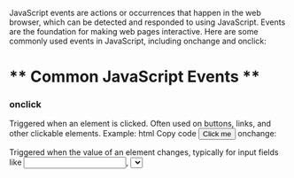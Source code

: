 JavaScript events are actions or occurrences that happen in the web browser, which can be detected and responded to using JavaScript. Events are the foundation for making web pages interactive. Here are some commonly used events in JavaScript, including onchange and onclick:

# ** Common JavaScript Events **

### onclick

Triggered when an element is clicked.
Often used on buttons, links, and other clickable elements.
Example:
html
Copy code
<button onclick="alert('Button Clicked!')">Click me</button>
onchange:

Triggered when the value of an element changes, typically for input fields like <input>, <select>, or <textarea>.
Useful for validating user input or updating UI based on the input.
Example:
html
Copy code
<input type="text" onchange="alert('Input changed!')" />
onmouseover:

Triggered when the mouse pointer moves over an element.
Commonly used for hover effects.
Example:
html
Copy code
<div onmouseover="this.style.backgroundColor='yellow'">Hover over me!</div>
onmouseout:

Triggered when the mouse pointer moves out of an element.
Example:
html
Copy code
<div onmouseout="this.style.backgroundColor='white'">Move mouse out!</div>

### onkeydown:

Triggered when a key is pressed down on the keyboard.
Often used for handling keyboard shortcuts or text input.
Example:
html
 - Copy code
    -<input type="text" onkeydown="alert('Key pressed!')" />

### onkeyup:

Triggered when a key is released after being pressed.
Can be used to capture input after the user finishes typing.
- Example:
    html
    Copy code
  - <input type="text" onkeyup="alert('Key released!')" />
onfocus:

Triggered when an element (like an input field) gains focus.
Example:
html
Copy code

<input type="text" onfocus="this.style.backgroundColor='lightblue'" />
onblur:

Triggered when an element loses focus.
Example:
html
Copy code
<input type="text" onblur="this.style.backgroundColor='white'" />
onsubmit:

Triggered when a form is submitted.
Often used for form validation before submission.
Example:
html
Copy code
<form onsubmit="alert('Form submitted!')">
  <input type="submit" value="Submit" />
</form>
onload:

Triggered when the page or an image is fully loaded.
Commonly used for initializing functions when the web page loads.
Example:
html
Copy code
<body onload="alert('Page loaded!')">
oninput:

Triggered when an element receives input from the user. Unlike onchange, it is fired as soon as the input value is modified.
Example:
html
Copy code
<input type="text" oninput="console.log(this.value)" />
onresize:

Triggered when the window is resized.
Example:
html
Copy code
<body onresize="alert('Window resized!')">
ondblclick:

Triggered when an element is double-clicked.
Example:
html
Copy code
<button ondblclick="alert('Double clicked!')">Double Click Me</button>
onscroll:

Triggered when the user scrolls an element with a scrollbar (like a <div> or the browser window itself).
Example:
html
Copy code
<div style="overflow-y: scroll; height: 100px;" onscroll="alert('Scrolling!')">
  Scrollable content here...
</div>
onerror:

Triggered when an error occurs while loading an external resource like an image or script.
Example:
html
Copy code
<img src="invalid.jpg" onerror="alert('Error loading image!')" />
How Events Are Used:
Inline Event Handlers: As shown in the examples above, events can be directly added in HTML using inline attributes.
JavaScript Event Listeners: Modern best practice is to attach events using JavaScript with addEventListener() to keep HTML and JavaScript separate. Example:
javascript
Copy code
document.querySelector('button').addEventListener('click', function() {
  alert('Button clicked using addEventListener!');
});
Summary:
JavaScript events like onclick, onchange, onmouseover, etc., allow interaction with web elements by reacting to user actions such as clicks, key presses, input changes, and more. These events can be used to create dynamic and interactive user experiences on a webpage.